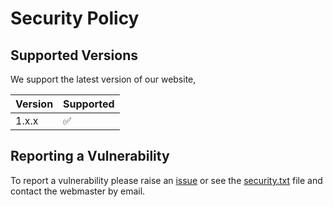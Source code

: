 # Security Policy



## Supported Versions

We support the latest version of our website, 

| Version | Supported          |
| ------- | ------------------ |
| 1.x.x   | :white_check_mark: |

## Reporting a Vulnerability

To report a vulnerability please raise an [issue](https://github.com/CLCStriders/striders/issues) or see the [security.txt](https://raw.githubusercontent.com/CLCStriders/striders/master/.well-known/security.txt) file and contact the webmaster by email.

